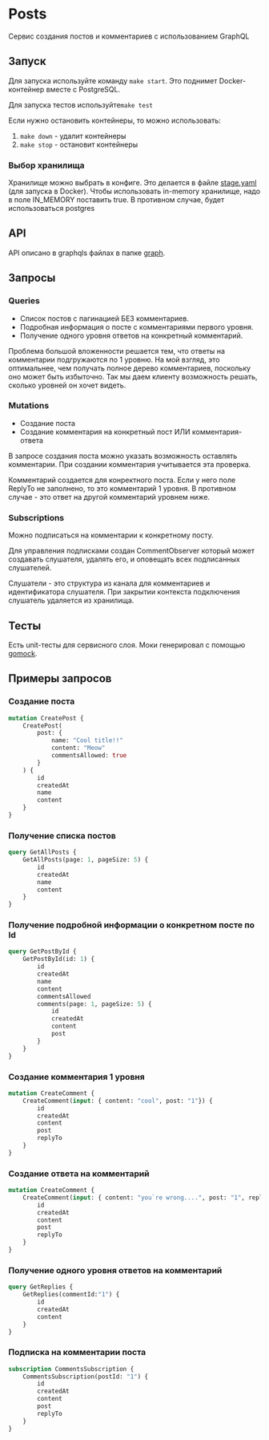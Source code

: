 # Posts

Сервис создания постов и комментариев с использованием GraphQL

## Запуск

Для запуска используйте команду `make start`.
Это поднимет Docker-контейнер вместе с PostgreSQL.

Для запуска тестов используйте`make test`

Если нужно остановить контейнеры, то можно использовать:
1) `make down` - удалит контейнеры 
2) `make stop` - остановит контейнеры 

### Выбор хранилища

Хранилище можно выбрать в конфиге.
Это делается в файле [stage.yaml](./configure/stage.yaml) (для запуска в Docker).
Чтобы использовать in-memory хранилище, надо в поле IN_MEMORY поставить true.
В противном случае, будет использоваться postgres

## API
API описано в graphqls файлах в папке [graph](./graph).

## Запросы
### Queries

- Список постов с пагинацией БЕЗ комментариев.
- Подробная информация о посте с комментариями первого уровня.
- Получение одного уровня ответов на конкретный комментарий.

Проблема большой вложенности решается тем, что ответы на комментарии подгружаются по 1 уровню.
На мой взгляд, это оптимальнее, чем получать полное дерево комментариев, поскольку оно может быть избыточно.
Так мы даем клиенту возможность решать, сколько уровней он хочет видеть.

### Mutations

- Создание поста
- Создание комментария на конкретный пост ИЛИ комментария-ответа

В запросе создания поста можно указать возможность оставлять комментарии.
При создании комментария учитывается эта проверка.

Комментарий создается для конректного поста. Если у него поле ReplyTo не заполнено, то это комментарий 1 уровня.
В противном случае - это ответ на другой комментарий уровнем ниже.

### Subscriptions

Можно подписаться на комментарии к конкретному посту.

Для управления подписками создан CommentObserver который может создавать слушателя, удалять его,
и оповещать всех подписанных слушателей.

Слушатели - это структура из канала для комментариев и идентификатора слушателя.
При закрытии контекста подключения слушатель удаляется из хранилища.

## Тесты

Есть unit-тесты для сервисного слоя. Моки генерировал с помощью [gomock](https://github.com/golang/mock).

## Примеры запросов

### Создание поста

```graphql
mutation CreatePost {
    CreatePost(
        post: {
            name: "Cool title!!"
            content: "Meow"
            commentsAllowed: true
        }
    ) {
        id
        createdAt
        name
        content
    }
}

```

### Получение списка постов

```graphql
query GetAllPosts {
    GetAllPosts(page: 1, pageSize: 5) {
        id
        createdAt
        name
        content
    }
}

```

### Получение подробной информации о конкретном посте по Id

```graphql
query GetPostById {
    GetPostById(id: 1) {
        id
        createdAt
        name
        content
        commentsAllowed
        comments(page: 1, pageSize: 5) {
            id
            createdAt
            content
            post
        }
    }
}

```

### Создание комментария 1 уровня

```graphql
mutation CreateComment {
    CreateComment(input: { content: "cool", post: "1"}) {
        id
        createdAt
        content
        post
        replyTo
    }
}

```

### Создание ответа на комментарий

```graphql
mutation CreateComment {
    CreateComment(input: { content: "you`re wrong....", post: "1", replyTo: "1"}) {
        id
        createdAt
        content
        post
        replyTo
    }
}
```

### Получение одного уровня ответов на комментарий

```graphql
query GetReplies {
    GetReplies(commentId:"1") {
        id
        createdAt
        content
    }
}
```

### Подписка на комментарии поста

```graphql
subscription CommentsSubscription {
    CommentsSubscription(postId: "1") {
        id
        createdAt
        content
        post
        replyTo
    }
}
```
